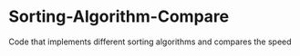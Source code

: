 # Sorting-Algorithm-Compare

Code that implements different sorting algorithms and compares the speed
